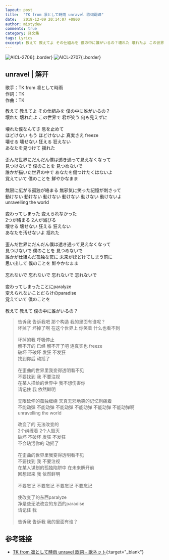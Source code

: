 ```yaml
---
layout: post
title:  "TK from 凛として時雨 unravel 歌词翻译"
date:   2018-12-09 20:14:07 +0800
author: mistydew
comments: true
category: 译文集
tags: Lyrics
excerpt: 教えて 教えてよ その仕組みを 僕の中に誰がいるの？壊れた 壊れたよ この世界で 君が笑う 何も見えずに。
---
```

![AICL-2706](https://mistydew.github.io/assets/images/cover/misc/AICL-2706.jpg){:.border}
![AICL-2707](https://mistydew.github.io/assets/images/cover/misc/AICL-2707.jpg){:.border}

## unravel | 解开

歌手：TK from 凛として時雨<br>
作詞：TK<br>
作曲：TK

<div class="lyric-original">
<p>
教えて 教えてよ その仕組みを 僕の中に誰がいるの？<br>
壊れた 壊れたよ この世界で 君が笑う 何も見えずに<br>
<br>
壊れた僕なんてさ 息を止めて<br>
ほどけない もう ほどけないよ 真実さえ freeze<br>
壊せる 壊せない 狂える 狂えない<br>
あなたを見つけて 揺れた<br>
<br>
歪んだ世界にだんだん僕は透き通って見えなくなって<br>
見つけないで 僕のことを 見つめないで<br>
誰かが描いた世界の中で あなたを傷つけたくはないよ<br>
覚えていて 僕のことを 鮮やかなまま<br>
<br>
無限に広がる孤独が絡まる 無邪気に笑った記憶が刺さって<br>
動けない 動けない 動けない 動けない 動けない 動けないよ<br>
unravelling the world<br>
<br>
変わってしまった 変えられなかった<br>
2つが絡まる 2人が滅びる<br>
壊せる 壊せない 狂える 狂えない<br>
あなたを汚せないよ 揺れた<br>
<br>
歪んだ世界にだんだん僕は透き通って見えなくなって<br>
見つけないで 僕のことを 見つめないで<br>
誰かが仕組んだ孤独な罠に 未来がほどけてしまう前に<br>
思い出して 僕のことを 鮮やかなまま<br>
<br>
忘れないで 忘れないで 忘れないで 忘れないで<br>
<br>
変わってしまったことにparalyze<br>
変えられないことだらけのparadise<br>
覚えていて 僕のことを<br>
<br>
教えて 教えて 僕の中に誰がいるの？
</p>
</div>

<div class="lyric-translation">
<blockquote>
告诉我 告诉我吧 那个构造 我的里面有谁呢？<br>
坏掉了 坏掉了啊 在这个世界上 你笑着 什么也看不到<br>
<br>
坏掉的我 呼吸停止<br>
解不开的 已经 解不开了吧 连真实也 freeze<br>
破坏 不破坏 发狂 不发狂<br>
找到你后 动摇了<br>
<br>
在歪曲的世界里我变得透明看不见<br>
不要找到 我 不要注视<br>
在某人描绘的世界中 我不想伤害你<br>
请记住 我 依然鲜明<br>
<br>
无限延伸的孤独缠绕 天真无邪地笑的记忆刺痛着<br>
不能动弹 不能动弹 不能动弹 不能动弹 不能动弹 不能动弹啊<br>
unravelling the world<br>
<br>
改变了的 无法改变的<br>
2个纠缠着 2个人毁灭<br>
破坏 不破坏 发狂 不发狂<br>
不会玷污你的 动摇了<br>
<br>
在歪曲的世界里我变得透明看不见<br>
不要找到 我 不要注视<br>
在某人谋划的孤独陷阱中 在未来解开前<br>
回想起来 我 依然鲜明<br>
<br>
不要忘记 不要忘记 不要忘记 不要忘记<br>
<br>
使改变了的东西paralyze<br>
净是些无法改变的东西的paradise<br>
请记住 我<br>
<br>
告诉我 告诉我 我的里面有谁？
</blockquote>
</div>

## 参考链接

* [TK from 凛として時雨 unravel 歌詞 - 歌ネット](https://www.uta-net.com/song/167353){:target="_blank"}
